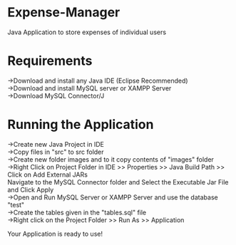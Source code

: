 # Expense-Manager
Java Application to store expenses of individual users

# Requirements
->Download and install any Java IDE (Eclipse Recommended) <br/>
->Download and install MySQL server or XAMPP Server <br/>
->Download MySQL Connector/J <br/>
 
# Running the Application
->Create new Java Project in IDE <br/>
->Copy files in "src" to src folder <br/>
->Create new folder images and to it copy contents of "images" folder <br/>
->Right Click on Project Folder in IDE >> Properties >> Java Build Path >> Click on Add External JARs <br/>
  Navigate to the MySQL Connector folder and Select the Executable Jar File and Click Apply <br/>
->Open and Run MySQL Server or XAMPP Server and use the database "test" <br/>
->Create the tables given in the "tables.sql" file <br/>
->Right click on the Project Folder >> Run As >> Application <br/>
 
 Your Application is ready to use!
